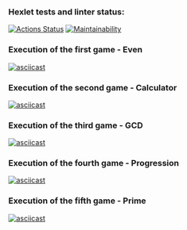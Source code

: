 ### Hexlet tests and linter status:
[![Actions Status](https://github.com/lemantik/java-project-lvl1/workflows/hexlet-check/badge.svg)](https://github.com/lemantik/java-project-lvl1/actions)
[![Maintainability](https://api.codeclimate.com/v1/badges/2a2339a91b9943b97320/maintainability)](https://codeclimate.com/github/lemantik/java-project-lvl1/maintainability)
 ### Execution of the first game - Even 
[![asciicast](https://asciinema.org/a/ozf6M2nzO6GdeosQWEuovxNsN.svg)](https://asciinema.org/a/ozf6M2nzO6GdeosQWEuovxNsN)
### Execution of the second game - Calculator
[![asciicast](https://asciinema.org/a/fmevOu3vNuFZr0QAObx9YrOBn.svg)](https://asciinema.org/a/fmevOu3vNuFZr0QAObx9YrOBn)
### Execution of the third game - GCD
[![asciicast](https://asciinema.org/a/Hw2bUxJ5OQjaVzSAahARaQVJU.svg)](https://asciinema.org/a/Hw2bUxJ5OQjaVzSAahARaQVJU)
### Execution of the fourth game - Progression
[![asciicast](https://asciinema.org/a/Dl42mcTJPTeubOzKsaNlvnZsB.svg)](https://asciinema.org/a/Dl42mcTJPTeubOzKsaNlvnZsB)
### Execution of the fifth game - Prime
[![asciicast](https://asciinema.org/a/wqdi4GUXAxe5ZGo7qyr8RrLMW.svg)](https://asciinema.org/a/wqdi4GUXAxe5ZGo7qyr8RrLMW)